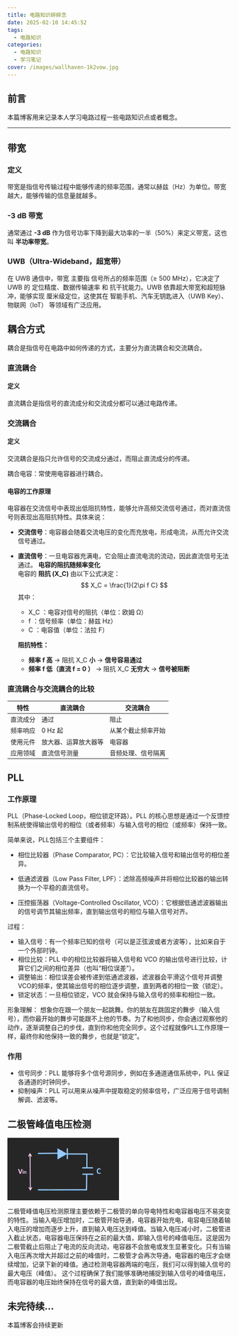 ```yaml
---
title: 电路知识碎碎念
date: 2025-02-10 14:45:52
tags:
  - 电路知识
categories:
  - 电路知识     
  - 学习笔记
cover: /images/wallhaven-1k2vow.jpg
---
```

## 前言

本篇博客用来记录本人学习电路过程一些电路知识点或者概念。

---

## 带宽

###  定义
带宽是指信号传输过程中能够传递的频率范围，通常以赫兹（Hz）为单位。带宽越大，能够传输的信息量就越多。

### -3 dB 带宽
通常通过 **-3 dB** 作为信号功率下降到最大功率的一半（50%）来定义带宽，这也叫 **半功率带宽**。

### UWB（Ultra-Wideband，超宽带）
在 UWB 通信中，带宽 主要指 信号所占的频率范围（≥ 500 MHz），它决定了 UWB 的 定位精度、数据传输速率 和 抗干扰能力。UWB 依靠超大带宽和超短脉冲，能够实现 厘米级定位，这使其在 智能手机、汽车无钥匙进入（UWB Key）、物联网（IoT） 等领域有广泛应用。 

##  耦合方式

耦合是指信号在电路中如何传递的方式，主要分为直流耦合和交流耦合。

### 直流耦合

#### 定义
直流耦合是指信号的直流成分和交流成分都可以通过电路传递。

### 交流耦合

####  定义
交流耦合是指只允许信号的交流成分通过，而阻止直流成分的传递。

耦合电容：常使用电容器进行耦合。

#### 电容的工作原理
电容器在交流信号中表现出低阻抗特性，能够允许高频交流信号通过，而对直流信号则表现出高阻抗特性。具体来说：
- **交流信号**：电容器会随着交流电压的变化而充放电，形成电流，从而允许交流信号通过。
- **直流信号**：一旦电容器充满电，它会阻止直流电流的流动，因此直流信号无法通过。
**电容的阻抗随频率变化**  
   电容的 **阻抗 \(X_C\)** 由以下公式决定：  
   $$
   X_C = \frac{1}{2\pi f C}
   $$
   其中：
   -  X_C ：电容对信号的阻抗（单位：欧姆 Ω）
   -  f ：信号频率（单位：赫兹 Hz）
   -  C ：电容值（单位：法拉 F）

   **阻抗特性：**
   - **频率  f  高** → 阻抗  X_C **小** → **信号容易通过**  
   - **频率  f  低（直流 f = 0 ）** → 阻抗  X_C  **无穷大** → **信号被阻断** 

### 直流耦合与交流耦合的比较

| 特性           | 直流耦合             | 交流耦合             |
|----------------|----------------------|----------------------|
| 直流成分       | 通过                 | 阻止                 |
| 频率响应       | 0 Hz 起               | 从某个截止频率开始  |
| 使用元件       | 放大器、运算放大器等 | 电容器              |
| 应用领域       | 直流信号测量         | 音频处理、信号隔离  |


## PLL
### 工作原理
PLL（Phase-Locked Loop，相位锁定环路）。PLL 的核心思想是通过一个反馈控制系统使得输出信号的相位（或者频率）与输入信号的相位（或频率）保持一致。

简单来说，PLL包括三个主要组件：
- 相位比较器（Phase Comparator, PC）：它比较输入信号和输出信号的相位差异。

- 低通滤波器（Low Pass Filter, LPF）：滤除高频噪声并将相位比较器的输出转换为一个平稳的直流信号。
- 压控振荡器（Voltage-Controlled Oscillator, VCO）：它根据低通滤波器输出的信号调节其输出频率，直到输出信号的相位与输入信号对齐。
  
过程：
- 输入信号：有一个频率已知的信号（可以是正弦波或者方波等），比如来自于一个外部时钟。
- 相位比较：PLL 中的相位比较器将输入信号和 VCO 的输出信号进行比较，计算它们之间的相位差异（也叫“相位误差”）。
- 调整输出：相位误差会被传递到低通滤波器，滤波器会平滑这个信号并调整VCO的频率，使其输出信号的相位逐步调整，直到两者的相位一致（锁定）。
- 锁定状态：一旦相位锁定，VCO 就会保持与输入信号的频率和相位一致。

形象理解：
想象你在跟一个朋友一起跳舞。你的朋友在跳固定的舞步（输入信号），而你最开始的舞步可能跟不上他的节奏。为了和他同步，你会通过观察他的动作，逐渐调整自己的步伐，直到你和他完全同步。这个过程就像PLL工作原理一样，最终你和他保持一致的舞步，也就是“锁定”。

### 作用
- 信号同步：PLL 能够将多个信号源同步，例如在多通道通信系统中，PLL 保证各通道的时钟同步。
- 抑制噪声：PLL 可以用来从噪声中提取稳定的频率信号，广泛应用于信号调制解调、滤波等。

## 二极管峰值电压检测

<div style="text-align: left;">
  <img src="电路知识碎碎念/01.jpg" style="display: block; margin: 0;" width="50%">
</div>

二极管峰值电压检测原理主要依赖于二极管的单向导电特性和电容器电压不易突变的特性。当输入电压增加时，二极管开始导通，电容器开始充电，电容电压随着输入电压的增加而逐步上升，直到输入电压达到峰值。当输入电压减小时，二极管进入截止状态，电容器电压保持在之前的最大值，即输入信号的峰值电压。这是因为二极管截止后阻止了电流的反向流动，电容器不会放电或发生显著变化。只有当输入电压再次增大并超过之前的峰值时，二极管才会再次导通，电容器的电压才会继续增加，记录下新的峰值。通过检测电容器两端的电压，我们可以得到输入信号的最大电压（峰值）。
这个过程确保了我们能够准确地捕捉到输入信号的峰值电压，而电容器的电压始终保持在信号的最大值，直到新的峰值出现。

## 未完待续...
本篇博客会持续更新


[def]: 第一篇博客/wallhaven-7pz66y.jpg